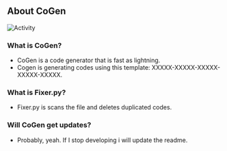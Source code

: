 ## About CoGen
![Activity](https://img.shields.io/github/commit-activity/w/gamevpr/cogen?style=flat-square)
### What is CoGen?
+ CoGen is a code generator that is fast as lightning.
+ Cogen is generating codes using this template: XXXXX-XXXXX-XXXXX-XXXXX-XXXXX.

### What is Fixer.py?
+ Fixer.py is scans the file and deletes duplicated codes.

### Will CoGen get updates?
+ Probably, yeah. If I stop developing i will update the readme.
